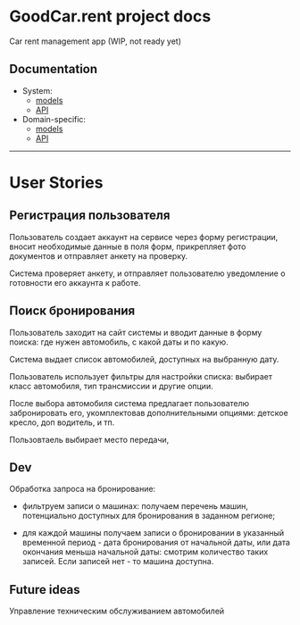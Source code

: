 # GoodCar.rent project docs

Car rent management app (WIP, not ready yet)

## Documentation

* System: 
    * [models](system-models.md)
    * [API](system-api.md)
* Domain-specific:
    * [models](domain-models.md)
    * [API](domain-api.md)

----

# User Stories

## Регистрация пользователя

Пользователь создает аккаунт на сервисе через форму регистрации, вносит необходимые данные в поля форм, прикрепляет фото документов и отправляет анкету на проверку.

Система проверяет анкету, и отправляет пользователю уведомление о готовности его аккаунта к работе.

## Поиск бронирования

Пользователь заходит на сайт системы и вводит данные в форму поиска: где нужен автомобиль, с какой даты и по какую.

Система выдает список автомобилей, доступных на выбранную дату.

Пользователь использует фильтры для настройки списка: выбирает класс автомобиля, тип трансмиссии и другие опции.

После выбора автомобиля система предлагает пользователю забронировать его, укомплектовав дополнительными опциями: детское кресло, доп водитель, и тп.

Пользовтаель выбирает место передачи, 

## Dev

Обработка запроса на бронирование:

* фильтруем записи о машинах: получаем перечень машин, потенциально доступных для бронирования в заданном регионе;

* для каждой машины получаем записи о бронировании в указанный временной период - дата бронирования от начальной даты, или дата окончания меньша начальной даты: смотрим количество таких записей. Если записей нет - то машина доступна.


## Future ideas

Управление техническим обслуживанием автомобилей
